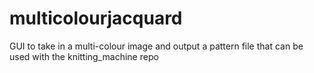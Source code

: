 multicolourjacquard
===================

GUI to take in a multi-colour image and output a pattern file that can be used with the knitting_machine repo
